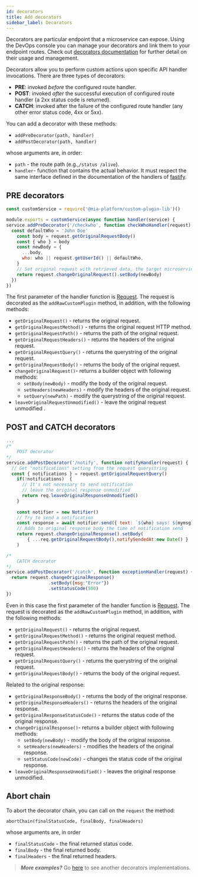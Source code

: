 ```yaml
---
id: decorators
title: Add decorators
sidebar_label: Decorators
---
```


<!--
WARNING: this file was automatically generated by Mia-Platform Doc Aggregator.
DO NOT MODIFY IT BY HAND.
Instead, modify the source file and run the aggregator to regenerate this file.
-->

Decorators are particular endpoint that a microservice can expose. Using the DevOps console you can manage your decorators and link them to your endpoint routes. Check out [decorators documentation](/development_suite/api-console/api-design/decorators.md) for further detail on their usage and management.

Decorators allow you to perform custom actions upon specific API handler invocations. There are three types of decorators:

* **PRE**: invoked *before* the configured route handler.
* **POST**: invoked *after* the successful execution of configured route handler (a 2xx status code is returned).
* **CATCH**: invoked after the failure of the configured route handler (any other error status code, 4xx or 5xx).

You can add a decorator with these methods:

* ```addPreDecorator(path, handler)```
* ```addPostDecorator(path, handler)```

whose arguments are, in order:

* `path` - the route path (e.g.,`/status /alive`).
* `handler`- function that contains the actual behavior. It must respect the same interface defined in the
documentation of the handlers of [fastify](https://www.fastify.io/docs/latest/Routes/#routes-config).

## PRE decorators

```js
const customService = require('@mia-platform/custom-plugin-lib')()

module.exports = customService(async function handler(service) {
service.addPreDecorator('/checkwho', function checkWhoHandler(request) {
  const defaultWho = 'John Doe'
    const body = request.getOriginalRequestBody()
    const { who } = body
    const newBody = {
      ...body,
      who: who || request.getUserId() || defaultWho,
    }
    // Set original request with retrieved data, the target microservice will receive your newly defined body.
    return request.changeOriginalRequest().setBody(newBody)
  })
}) 
```

The first parameter of the handler function is [Request](https://www.fastify.io/docs/latest/Request/). The request is decorated as the `addRawCustomPlugin` method, in addition, with the following methods:

* `getOriginalRequest()` - returns the original request.
* `getOriginalRequestMethod()` - returns the original request HTTP method.
* `getOriginalRequestPath()` - returns the path of the original request.
* `getOriginalRequestHeaders()` - returns the headers of the original request.
* `getOriginalRequestQuery()` - returns the querystring of the original request.
* `getOriginalRequestBody()` - returns the body of the original request.
* `changeOriginalRequest()`- returns a builder object with following methods:
  * `setBody(newBody)` - modify the body of the original request.
  * `setHeaders(newHeaders)` - modify the headers of the original request.
  * `setQuery(newPath)` - modify the querystring of the original request.
* `leaveOriginalRequestUnmodified()` - leave the original request unmodified .

## POST and CATCH decorators

```js
...
/*
    POST decorator
*/
service.addPostDecorator('/notify', function notifyHandler(request) {
  // Get "notifications" setting from the request querystring
  const { notifications } = request.getOriginalRequestQuery()
    if(!notifications)  {
      // It's not necessary to send notification
      // leave the original response unmodified
      return req.leaveOriginalResponseUnmodified()
    }
    
    const notifier = new Notifier()
    // Try to send a notification
    const response = await notifier.send({ text: `${who} says: ${mymsg}`})
    // Adds to original response body the time of notification send
    return request.changeOriginalResponse().setBody(
        { ...req.getOriginalRequestBody(),notifySendedAt:new Date() }
    )

/*
    CATCH decorator
*/
service.addPostDecorator('/catch', function exceptionHandler(request) {
  return request.changeOriginalResponse()
                .setBody({msg:"Error"})
                .setStatusCode(500)
}) 
```

Even in this case the first parameter of the handler function is [Request](https://www.fastify.io/docs/latest/Request/). The request is decorated as the `addRawCustomPlugin` method, in addition, with the following methods:

* `getOriginalRequest()` - returns the original request.
* `getOriginalRequestMethod()` - returns the original request method.
* `getOriginalRequestPath()` - returns the path of the original request.
* `getOriginalRequestHeaders()` - returns the headers of the original request.
* `getOriginalRequestQuery()` - returns the querystring of the original request.
* `getOriginalRequestBody()` - returns the body of the original request.

Related to the original response:

* `getOriginalResponseBody()` - returns the body of the original response.
* `getOriginalResponseHeaders()` - returns the headers of the original response.
* `getOriginalResponseStatusCode()` - returns the status code of the original response.
* `changeOriginalResponse()`- returns a builder object with following methods:
  * `setBody(newBody)` - modify the body of the original response.
  * `setHeaders(newHeaders)` - modifies the headers of the original response.
  * `setStatusCode(newCode)` - changes the status code of the original response.
* `leaveOriginalResponseUnmodified()` - leaves the original response unmodified.

## Abort chain

To abort the decorator chain, you can call on the `request` the method:

 `abortChain(finalStatusCode, finalBody, finalHeaders)`

 whose arguments are, in order

* `finalStatusCode` - the final returned status code.
* `finalBody` - the final returned body.
* `finalHeaders` - the final returned headers.

> **_More examples?_** Go [here](https://github.com/mia-platform/custom-plugin-lib/blob/master/examples/advanced/index.js) to see another decorators implementations.
